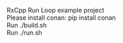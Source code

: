 RxCpp Run Loop example project  
Please install conan: pip install conan  
Run ./build.sh  
Run ./run.sh  
